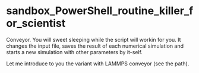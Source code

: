 # sandbox_PowerShell_routine_killer_for_scientist
Conveyor. You will sweet sleeping while the script will workin for you. It changes the input file, saves the result of each numerical simulation and starts a new simulation with other parameters by it-self.

Let me introduce to you the variant with LAMMPS conveyor (see the path).
